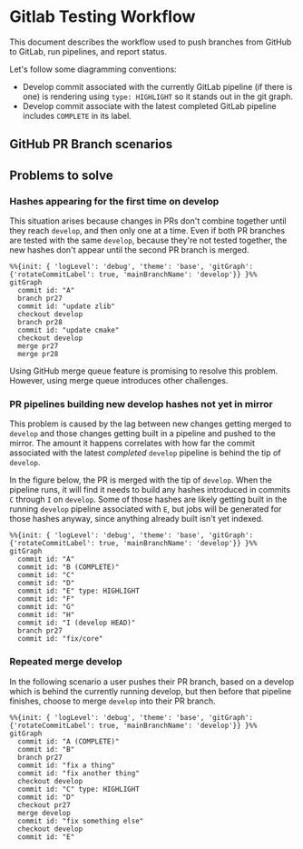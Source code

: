# Gitlab Testing Workflow

This document describes the workflow used to push branches from GitHub to
GitLab, run pipelines, and report status.

Let's follow some diagramming conventions:

- Develop commit associated with the currently GitLab pipeline (if there
is one) is rendering using `type: HIGHLIGHT` so it stands out in the git
graph.
- Develop commit associate with the latest completed GitLab pipeline
includes `COMPLETE` in its label.

## GitHub PR Branch scenarios


## Problems to solve

### Hashes appearing for the first time on develop

This situation arises because changes in PRs don't combine together until they
reach `develop`, and then only one at a time.  Even if both PR branches
are tested with the same `develop`, because they're not tested together, the
new hashes don't appear until the second PR branch is merged.

```mermaid
%%{init: { 'logLevel': 'debug', 'theme': 'base', 'gitGraph': {'rotateCommitLabel': true, 'mainBranchName': 'develop'}} }%%
gitGraph
  commit id: "A"
  branch pr27
  commit id: "update zlib"
  checkout develop
  branch pr28
  commit id: "update cmake"
  checkout develop
  merge pr27
  merge pr28
```

Using GitHub merge queue feature is promising to resolve this problem.  However, using
merge queue introduces other challenges.

### PR pipelines building new develop hashes not yet in mirror

This problem is caused by the lag between new changes getting merged to `develop`
and those changes getting built in a pipeline and pushed to the mirror.  The
amount it happens correlates with how far the commit associated with the latest
*completed* `develop` pipeline is behind the tip of `develop`.

In the figure below, the PR is merged with the tip of `develop`.  When the
pipeline runs, it will find it needs to build any hashes introduced in commits
`C` through `I` on `develop`.  Some of those hashes are likely getting built
in the running `develop` pipeline associated with `E`, but jobs will be
generated for those hashes anyway, since anything already built isn't yet
indexed.

```mermaid
%%{init: { 'logLevel': 'debug', 'theme': 'base', 'gitGraph': {'rotateCommitLabel': true, 'mainBranchName': 'develop'}} }%%
gitGraph
  commit id: "A"
  commit id: "B (COMPLETE)"
  commit id: "C"
  commit id: "D"
  commit id: "E" type: HIGHLIGHT
  commit id: "F"
  commit id: "G"
  commit id: "H"
  commit id: "I (develop HEAD)"
  branch pr27
  commit id: "fix/core"
```

### Repeated merge develop

In the following scenario a user pushes their PR branch, based on a develop
which is behind the currently running develop, but then before that pipeline
finishes, choose to merge `develop` into their PR branch.

```mermaid
%%{init: { 'logLevel': 'debug', 'theme': 'base', 'gitGraph': {'rotateCommitLabel': true, 'mainBranchName': 'develop'}} }%%
gitGraph
  commit id: "A (COMPLETE)"
  commit id: "B"
  branch pr27
  commit id: "fix a thing"
  commit id: "fix another thing"
  checkout develop
  commit id: "C" type: HIGHLIGHT
  commit id: "D"
  checkout pr27
  merge develop
  commit id: "fix something else"
  checkout develop
  commit id: "E"
```

